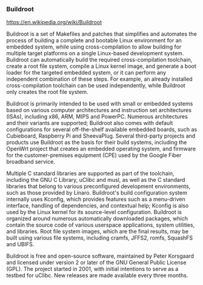 ### Buildroot

https://en.wikipedia.org/wiki/Buildroot

Buildroot is a set of Makefiles and patches that simplifies and automates the process of building a complete and bootable Linux environment for an embedded system, while using cross-compilation to allow building for multiple target platforms on a single Linux-based development system. Buildroot can automatically build the required cross-compilation toolchain, create a root file system, compile a Linux kernel image, and generate a boot loader for the targeted embedded system, or it can perform any independent combination of these steps. For example, an already installed cross-compilation toolchain can be used independently, while Buildroot only creates the root file system.

Buildroot is primarily intended to be used with small or embedded systems based on various computer architectures and instruction set architectures (ISAs), including x86, ARM, MIPS and PowerPC. Numerous architectures and their variants are supported; Buildroot also comes with default configurations for several off-the-shelf available embedded boards, such as Cubieboard, Raspberry Pi and SheevaPlug. Several third-party projects and products use Buildroot as the basis for their build systems, including the OpenWrt project that creates an embedded operating system, and firmware for the customer-premises equipment (CPE) used by the Google Fiber broadband service.

Multiple C standard libraries are supported as part of the toolchain, including the GNU C Library, uClibc and musl, as well as the C standard libraries that belong to various preconfigured development environments, such as those provided by Linaro. Buildroot's build configuration system internally uses Kconfig, which provides features such as a menu-driven interface, handling of dependencies, and contextual help; Kconfig is also used by the Linux kernel for its source-level configuration. Buildroot is organized around numerous automatically downloaded packages, which contain the source code of various userspace applications, system utilities, and libraries. Root file system images, which are the final results, may be built using various file systems, including cramfs, JFFS2, romfs, SquashFS and UBIFS.

Buildroot is free and open-source software, maintained by Peter Korsgaard and licensed under version 2 or later of the GNU General Public License (GPL). The project started in 2001, with initial intentions to serve as a testbed for uClibc. New releases are made available every three months.
